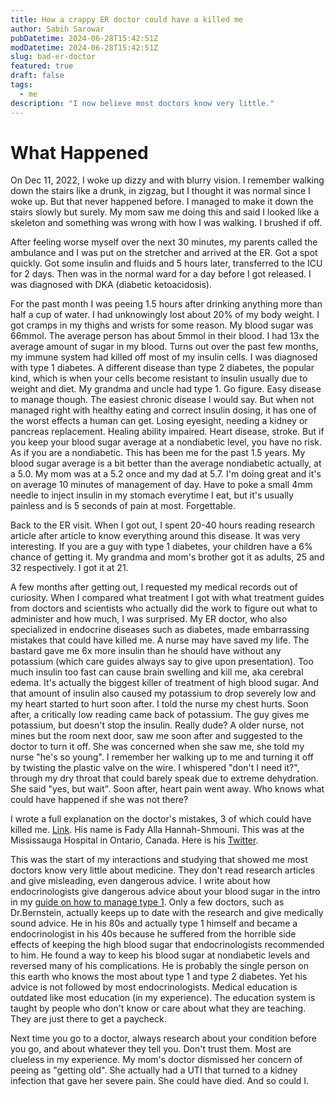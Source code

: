 ```yaml
---
title: How a crappy ER doctor could have a killed me
author: Sabih Sarowar
pubDatetime: 2024-06-28T15:42:51Z
modDatetime: 2024-06-28T15:42:51Z
slug: bad-er-doctor
featured: true
draft: false
tags:
  - me
description: "I now believe most doctors know very little."
---
```


# What Happened

On Dec 11, 2022, I woke up dizzy and with blurry vision. I remember walking down the stairs like a drunk, in zigzag, but I thought it was normal since I woke up. But that never happened before. I managed to make it down the stairs slowly but surely. My mom saw me doing this and said I looked like a skeleton and something was wrong with how I was walking. I brushed if off.

After feeling worse myself over the next 30 minutes, my parents called the ambulance and I was put on the stretcher and arrived at the ER. Got a spot quickly. Got some insulin
and fluids and 5 hours later, transferred to the ICU for 2 days. Then was in the normal ward for a day before I got released. I was diagnosed with DKA (diabetic ketoacidosis). 

For the past month I was peeing 1.5 hours after drinking anything more than half a cup of water. I had unknowingly lost about 20% of my body weight. I got cramps in my thighs and wrists 
for some reason. My blood sugar was 66mmol. The average person has about 5mmol in their blood. I had 13x the average amount of sugar in my blood. Turns out over the past few months, my immune system had killed off most of my insulin cells. I was diagnosed with type 1 diabetes. A different disease than type 2 diabetes, the popular kind, which is when your cells become resistant to insulin usually due to weight and diet. My grandma and uncle had type 1. Go figure. Easy disease to manage though. The easiest chronic disease I would say. But when not managed right with healthy eating and correct insulin dosing, it has one of the worst effects a human can get. Losing eyesight, needing a kidney or pancreas replacement. Healing ability impaired. Heart disease, stroke. But if you keep your blood sugar average at a nondiabetic level, you have no risk. As if you are a nondiabetic. This has been me for the past 1.5 years. My blood sugar average is a bit better than the average nondiabetic actually, at a 5.0. My mom was at a 5.2 once and my dad at 5.7. I'm doing great and it's on average 10 minutes of management of day. Have to poke a small 4mm needle to inject insulin in my stomach everytime I eat, but it's usually painless and is 5 seconds of pain at most. Forgettable.

Back to the ER visit. When I got out, I spent 20-40 hours reading research article after article to know everything around this disease. It was very interesting. If you are a guy with type 1 diabetes, your children have a 6% chance of getting it. My grandma and mom's brother got it as adults, 25 and 32 respectively. I got it at 21. 

A few months after getting out, I requested my medical records out of curiosity. When I compared what treatment I got with what treatment guides from doctors and scientists who actually did the work to figure out what to administer and how much, I was surprised. My ER doctor, who also specialized in endocrine diseases such as diabetes, made embarrassing mistakes that could have killed me. A nurse may have saved my life. The bastard gave me 6x more insulin than he should have without any potassium (which care guides always say to give upon presentation). Too much insulin too fast can cause brain swelling and kill me, aka cerebral edema. It's actually the biggest killer of treatment of high blood sugar. And that amount of insulin also caused my potassium to drop severely low and my heart started to hurt soon after. I told the nurse my chest hurts. Soon after, a critically low reading came back of potassium. The guy gives me potassium, but doesn't stop the insulin. Really dude? A older nurse, not mines but the room next door, saw me soon after and suggested to the doctor to turn it off. She was concerned when she saw me, she told my nurse "he's so young". I remember her walking up to me and turning it off by twisting the plastic valve on the wire. I whispered "don't I need it?", through my dry throat that could barely speak due to extreme dehydration. She said "yes, but wait". Soon after, heart pain went away. Who knows what could have happened if she was not there?

I wrote a full explanation on the doctor's mistakes, 3 of which could have killed me. [Link](https://share.note.sx/6mh8l66d#ZY0srxBT+Y+p0lWoGM6es0rvViSrjDEArTA2eFSaFbI). His name is Fady Alla Hannah-Shmouni. This was at the Mississauga Hospital in Ontario, Canada. Here is his [Twitter](https://x.com/drshmouni?lang=en). 

This was the start of my interactions and studying that showed me most doctors know very little about medicine. They don't read research articles and give misleading, even dangerous advice. I write about how endocrinologists give dangerous advice about your blood sugar in the intro in my [guide on how to manage type 1](https://rentry.co/managetype1). Only a few doctors, such as Dr.Bernstein, actually keeps up to date with the research and give medically sound advice. He in his 80s and actually type 1 himself and became a endocrinologist in his 40s because he suffered from the horrible side effects of keeping the high blood sugar that endocrinologists recommended to him. He found a way to keep his blood sugar at nondiabetic levels and reversed many of his complications. He is probably the single person on this earth who knows the most about type 1 and type 2 diabetes. Yet his advice is not followed by most endocrinologists. Medical education is outdated like most education (in my experience). The education system is taught by people who don't know or care about what they are teaching. They are just there to get a paycheck.

Next time you go to a doctor, always research about your condition before you go, and about whatever they tell you. Don't trust them. Most are clueless in my experience. My mom's doctor dismissed her concern of peeing as "getting old". She actually had a UTI that turned to a kidney infection that gave her severe pain. She could have died. And so could I.